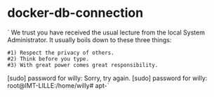 # docker-db-connection
`
We trust you have received the usual lecture from the local System
Administrator. It usually boils down to these three things:

    #1) Respect the privacy of others.
    #2) Think before you type.
    #3) With great power comes great responsibility.

[sudo] password for willy:
Sorry, try again.
[sudo] password for willy:
root@IMT-LILLE:/home/willy# apt-`
